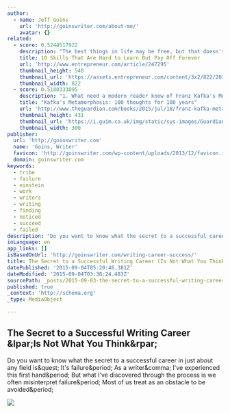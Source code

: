 ```yaml
---
author:
  - name: Jeff Goins
    url: 'http://goinswriter.com/about-me/'
    avatar: {}
related:
  - score: 0.5244517922
    description: "The best things in life may be free, but that doesn't mean they won't take time, sweat, and perseverance to acquire. That's especially the case when it comes to learning important life skills. In an effort to ascertain which talents are worth the investment, one Quora reader posed the question: What are the hardest and most useful skills to learn?"
    title: 10 Skills That Are Hard to Learn But Pay Off Forever
    url: 'http://www.entrepreneur.com/article/247295'
    thumbnail_height: 548
    thumbnail_url: 'https://assets.entrepreneur.com/content/3x2/822/20150406144022-millennials-young-girl-woman-watch-time-fashion-scarf-burberry-brunette-people-jacket-cold.jpeg'
    thumbnail_width: 822
  - score: 0.5100333095
    description: "1. What need a modern reader know of Franz Kafka's Metamorphosis (Die Verwandlung) - arguably the most famous, also greatest, short story in the history of literary fiction? 2. Of its stature, for example, Elias Canetti wrote that the story was something Kafka \"could never surpass, because there is nothing which Metamorphosis could be surpassed by\"."
    title: "Kafka's Metamorphosis: 100 thoughts for 100 years"
    url: 'http://www.theguardian.com/books/2015/jul/18/franz-kafka-metamorphosis-100-thoughts-100-years'
    thumbnail_height: 431
    thumbnail_url: 'https://i.guim.co.uk/img/static/sys-images/Guardian/Pix/pictures/2015/7/16/1437057561070/ad47eaa3-228a-444f-9a18-2f0e58ec495c-1421x2040.jpeg?w=300&q=85&auto=format&sharp=10&s=a4ea3b879e8cd100d085c33db9ff6feb'
    thumbnail_width: 300
publisher:
  url: 'http://goinswriter.com'
  name: 'Goins, Writer'
  favicon: 'http://goinswriter.com/wp-content/uploads/2013/12/favicon.ico'
  domain: goinswriter.com
keywords:
  - tribe
  - failure
  - einstein
  - work
  - writers
  - writing
  - finding
  - noticed
  - succeed
  - failed
description: "Do you want to know what the secret to a successful career in just about any field is? It's failure. As a writer, I've experienced this first hand. But what I've discovered through the process is we often misinterpret failure. Most of us treat as an obstacle to be avoided."
inLanguage: en
app_links: []
isBasedOnUrl: 'http://goinswriter.com/writing-career-success/'
title: The Secret to a Successful Writing Career (Is Not What You Think)
datePublished: '2015-09-04T05:20:46.381Z'
dateModified: '2015-09-04T03:38:24.483Z'
sourcePath: _posts/2015-09-03-the-secret-to-a-successful-writing-career-is-not-what-you-t.md
published: true
_context: 'http://schema.org'
_type: MediaObject

---
```

<article style=""><h1>The Secret to a Successful Writing Career &amp;lpar;Is Not What You Think&amp;rpar;</h1><p>Do you want to know what the secret to a successful career in just about any field is&amp;quest; It's failure&amp;period; As a writer&amp;comma; I've experienced this first hand&amp;period; But what I've discovered through the process is we often misinterpret failure&amp;period; Most of us treat as an obstacle to be avoided&amp;period;</p><img src="http://goinswriter.com/wp-content/uploads/writing-career-success.jpg" /></article>
